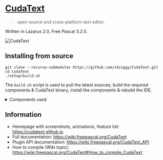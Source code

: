 # [CudaText](https://cudatext.github.io)
> open source and cross-platform text editor.

Written in Lazarus 2.0, Free Pascal 3.2.0.

![CudaText](https://user-images.githubusercontent.com/451833/230739372-91af9cf2-cf65-4b47-a44b-0eca70631acf.png)

## Installing from source
```
git clone --recurse-submodules https://github.com/z4ziggy/CudaText.git
cd CudaText
./setup/build.sh
```
The `build.sh` script is used to pull the latest sources, build the required
components & CudaText binary, install the components & rebuild the IDE.

<details>
<summary>Components used</summary>

* https://github.com/bgrabitmap/bgrabitmap
* https://github.com/Alexey-T/EncConv
* https://github.com/Alexey-T/ATBinHex-Lazarus
* https://github.com/Alexey-T/ATFlatControls
* https://github.com/Alexey-T/ATSynEdit
* https://github.com/Alexey-T/ATSynEdit_Cmp
* https://github.com/Alexey-T/EControl
* https://github.com/Alexey-T/ATSynEdit_Ex
* https://github.com/Alexey-T/Python-for-Lazarus
* https://github.com/Alexey-T/Emmet-Pascal
</details>

## Information

* Homepage with screenshots, animations, feature list: https://cudatext.github.io
* Full documentation: https://wiki.freepascal.org/CudaText
* Plugin API documentation: https://wiki.freepascal.org/CudaText_API
* How to compile (Wiki topic): https://wiki.freepascal.org/CudaText#How_to_compile_CudaText
